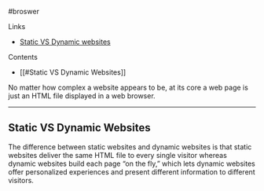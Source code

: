#broswer

Links
- [Static VS Dynamic websites](https://blog.hubspot.com/website/static-vs-dynamic-website)

Contents
- [[#Static VS Dynamic Websites]]

No matter how complex a website appears to be, at its core a web page is just an HTML file displayed in a web browser.


---
## Static VS Dynamic Websites

The difference between static websites and dynamic websites is that static websites deliver the same HTML file to every single visitor whereas dynamic websites build each page “on the fly,” which lets dynamic websites offer personalized experiences and present different information to different visitors.